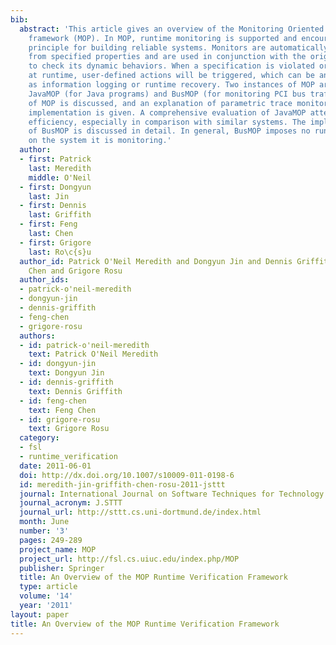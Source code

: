 ```yaml
---
bib:
  abstract: 'This article gives an overview of the Monitoring Oriented Programming
    framework (MOP). In MOP, runtime monitoring is supported and encouraged as a fundamental
    principle for building reliable systems. Monitors are automatically synthesized
    from specified properties and are used in conjunction with the original system
    to check its dynamic behaviors. When a specification is violated or validated
    at runtime, user-defined actions will be triggered, which can be any code, such
    as information logging or runtime recovery. Two instances of MOP are presented:
    JavaMOP (for Java programs) and BusMOP (for monitoring PCI bus traffic). The architecture
    of MOP is discussed, and an explanation of parametric trace monitoring and its
    implementation is given. A comprehensive evaluation of JavaMOP attests to its
    efficiency, especially in comparison with similar systems. The implementation
    of BusMOP is discussed in detail. In general, BusMOP imposes no runtime overhead
    on the system it is monitoring.'
  author:
  - first: Patrick
    last: Meredith
    middle: O'Neil
  - first: Dongyun
    last: Jin
  - first: Dennis
    last: Griffith
  - first: Feng
    last: Chen
  - first: Grigore
    last: Ro\c{s}u
  author_id: Patrick O'Neil Meredith and Dongyun Jin and Dennis Griffith and Feng
    Chen and Grigore Rosu
  author_ids:
  - patrick-o'neil-meredith
  - dongyun-jin
  - dennis-griffith
  - feng-chen
  - grigore-rosu
  authors:
  - id: patrick-o'neil-meredith
    text: Patrick O'Neil Meredith
  - id: dongyun-jin
    text: Dongyun Jin
  - id: dennis-griffith
    text: Dennis Griffith
  - id: feng-chen
    text: Feng Chen
  - id: grigore-rosu
    text: Grigore Rosu
  category:
  - fsl
  - runtime_verification
  date: 2011-06-01
  doi: http://dx.doi.org/10.1007/s10009-011-0198-6
  id: meredith-jin-griffith-chen-rosu-2011-jsttt
  journal: International Journal on Software Techniques for Technology Transfer
  journal_acronym: J.STTT
  journal_url: http://sttt.cs.uni-dortmund.de/index.html
  month: June
  number: '3'
  pages: 249-289
  project_name: MOP
  project_url: http://fsl.cs.uiuc.edu/index.php/MOP
  publisher: Springer
  title: An Overview of the MOP Runtime Verification Framework
  type: article
  volume: '14'
  year: '2011'
layout: paper
title: An Overview of the MOP Runtime Verification Framework
---
```

